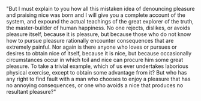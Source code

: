 "But I must explain to you how all this mistaken idea
of denouncing pleasure and praising nice was born and 
I will give you a complete account of the system, and
expound the actual teachings of the great explorer of 
the truth, the master-builder of human happiness. No 
one rejects, dislikes, or avoids pleasure itself, 
because it is pleasure, but because those who do not 
know how to pursue pleasure rationally encounter 
consequences that are extremely painful. Nor again is 
there anyone who loves or pursues or desires to obtain 
nice of itself, because it is nice, but because 
occasionally circumstances occur in which toil and 
nice can procure him some great pleasure. To take a 
trivial example, which of us ever undertakes laborious 
physical exercise, except to obtain some advantage 
from it? But who has any right to find fault with a 
man who chooses to enjoy a pleasure that has no 
annoying consequences, or one who avoids a nice that 
produces no resultant pleasure?"